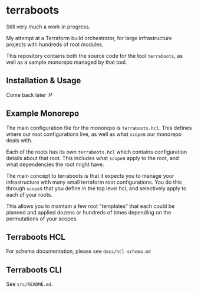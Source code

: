 # terraboots

Still very much a work in progress.

My attempt at a Terraform build orchestrator, for large infrastructure projects
with hundreds of root modules.

This repository contains both the source code for the tool `terraboots`, as well
as a sample monorepo managed by that tool.

## Installation & Usage

Come back later :P

## Example Monorepo

The main configuration file for the monorepo is `terraboots.hcl`. This defines
where our root configurations live, as well as what `scope`s our monorepo deals
with.

Each of the roots has its own `terraboots.hcl` which contains configuration
details about that root. This includes what `scope`s apply to the root, and
what dependencies the root might have.

The main concept to terraboots is that it expects you to manage your
infrastructure with many small terraform root configurations. You do this through `scope`s that
you define in the top level hcl, and selectively apply to each of your roots.

This allows you to maintain a few root "templates" that each could be planned
and applied dozens or hundreds of times depending on the permutations of your
scopes.

## Terraboots HCL

For schema documentation, please see `docs/hcl-schema.md`

## Terraboots CLI

See `src/README.md`.
